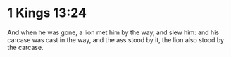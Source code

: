 # 1 Kings 13:24

And when he was gone, a lion met him by the way, and slew him: and his carcase was cast in the way, and the ass stood by it, the lion also stood by the carcase.